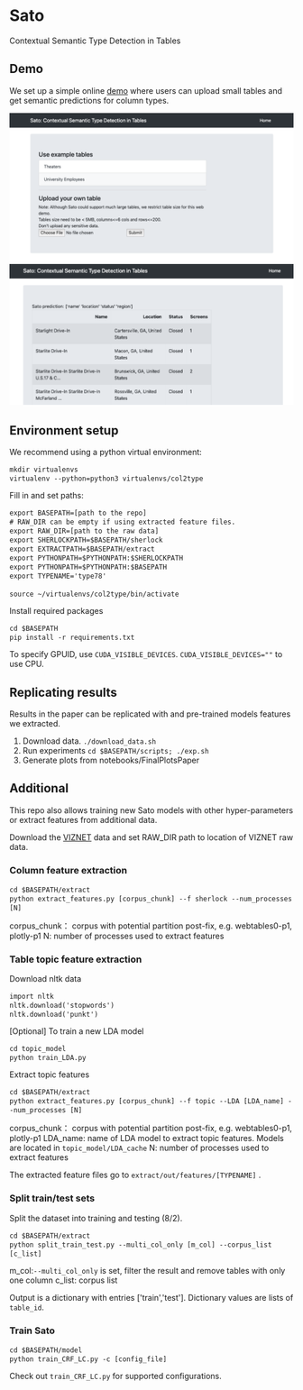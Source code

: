 # Sato
Contextual Semantic Type Detection in Tables

## Demo
We set up a simple online [demo](http://18.191.96.23:5000/) where users can upload small tables and get semantic predictions for column types.

![screenshot1](./demo/screenshots/1.png)
![screenshot2](./demo/screenshots/2.png)

## Environment setup
We recommend using a python virtual environment:
```
mkdir virtualenvs
virtualenv --python=python3 virtualenvs/col2type
```
Fill in and set paths:
```
export BASEPATH=[path to the repo]
# RAW_DIR can be empty if using extracted feature files.
export RAW_DIR=[path to the raw data]
export SHERLOCKPATH=$BASEPATH/sherlock
export EXTRACTPATH=$BASEPATH/extract
export PYTHONPATH=$PYTHONPATH:$SHERLOCKPATH
export PYTHONPATH=$PYTHONPATH:$BASEPATH
export TYPENAME='type78' 

source ~/virtualenvs/col2type/bin/activate
```
Install required packages
```
cd $BASEPATH
pip install -r requirements.txt
```
To specify GPUID, use `CUDA_VISIBLE_DEVICES`. `CUDA_VISIBLE_DEVICES=""` to use CPU.

## Replicating results
Results in the paper can be replicated with and pre-trained models features we extracted.

1. Download data.
`./download_data.sh`
2. Run experiments
`cd $BASEPATH/scripts; ./exp.sh`
3. Generate plots from notebooks/FinalPlotsPaper


##  Additional 
This repo also allows training new Sato models with other hyper-parameters or extract features from additional data.


Download the [VIZNET]([https://github.com/mitmedialab/viznet](https://github.com/mitmedialab/viznet)) data and set RAW_DIR path to location of VIZNET raw data.

### Column feature extraction
```
cd $BASEPATH/extract
python extract_features.py [corpus_chunk] --f sherlock --num_processes [N]
```
corpus_chunk： corpus with potential partition post-fix, e.g. webtables0-p1, plotly-p1
N: number of processes used to extract features

### Table topic feature extraction
Download nltk data
```
import nltk
nltk.download('stopwords')
nltk.download('punkt')
```
[Optional] To train a new LDA model
```
cd topic_model
python train_LDA.py 
```
Extract topic features
```
cd $BASEPATH/extract
python extract_features.py [corpus_chunk] --f topic --LDA [LDA_name] --num_processes [N]
```
corpus_chunk： corpus with potential partition post-fix, e.g. webtables0-p1, plotly-p1
LDA_name: name of LDA model to extract topic features. Models are located in `topic_model/LDA_cache`
N: number of processes used to extract features

The extracted feature files go to `extract/out/features/[TYPENAME]` . 

### Split train/test sets

Split the dataset into training and testing (8/2). 

```
cd $BASEPATH/extract
python split_train_test.py --multi_col_only [m_col] --corpus_list [c_list]
```
m_col:`--multi_col_only` is set, filter the result and remove tables with only one column
c_list: corpus list 

Output is a dictionary with entries ['train','test'].  Dictionary values are lists of `table_id`.


### Train Sato
```
cd $BASEPATH/model
python train_CRF_LC.py -c [config_file]
```
Check out `train_CRF_LC.py` for supported configurations.